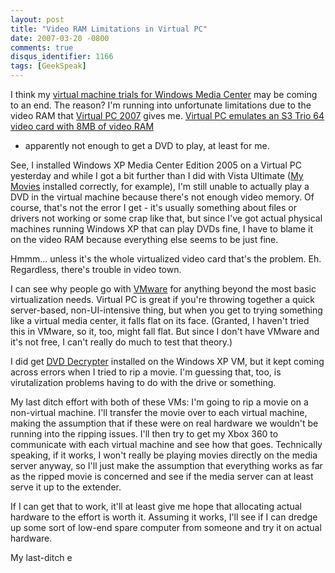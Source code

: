 ```yaml
---
layout: post
title: "Video RAM Limitations in Virtual PC"
date: 2007-03-20 -0800
comments: true
disqus_identifier: 1166
tags: [GeekSpeak]
---
```

I think my [virtual machine trials for Windows Media
Center](/archive/2007/03/15/vista-ultimate-media-center-in-virtual-pc-form-not.aspx)
may be coming to an end. The reason? I'm running into unfortunate
limitations due to the video RAM that [Virtual PC
2007](http://www.microsoft.com/downloads/details.aspx?FamilyId=04D26402-3199-48A3-AFA2-2DC0B40A73B6&displaylang=en)
gives me. [Virtual PC emulates an S3 Trio 64 video card with 8MB of
video
RAM](http://blogs.msdn.com/virtual_pc_guy/archive/2005/11/21/494961.aspx)
- apparently not enough to get a DVD to play, at least for me.

 See, I installed Windows XP Media Center Edition 2005 on a Virtual PC
yesterday and while I got a bit further than I did with Vista Ultimate
([My Movies](http://www.mymovies.name/) installed correctly, for
example), I'm still unable to actually play a DVD in the virtual machine
because there's not enough video memory. Of course, that's not the error
I get - it's usually something about files or drivers not working or
some crap like that, but since I've got actual physical machines running
Windows XP that can play DVDs fine, I have to blame it on the video RAM
because everything else seems to be just fine.

 Hmmm... unless it's the whole virtualized video card that's the
problem. Eh. Regardless, there's trouble in video town.

 I can see why people go with [VMware](http://www.vmware.com/) for
anything beyond the most basic virtualization needs. Virtual PC is great
if you're throwing together a quick server-based, non-UI-intensive
thing, but when you get to trying something like a virtual media center,
it falls flat on its face. (Granted, I haven't tried this in VMware, so
it, too, might fall flat. But since I don't have VMware and it's not
free, I can't really do much to test that theory.)

 I did get [DVD Decrypter](http://www.dvddecrypter.org.uk/) installed on
the Windows XP VM, but it kept coming across errors when I tried to rip
a movie. I'm guessing that, too, is virutalization problems having to do
with the drive or something.

 My last ditch effort with both of these VMs: I'm going to rip a movie
on a non-virtual machine. I'll transfer the movie over to each virtual
machine, making the assumption that if these were on real hardware we
wouldn't be running into the ripping issues. I'll then try to get my
Xbox 360 to communicate with each virtual machine and see how that goes.
Technically speaking, if it works, I won't really be playing movies
directly on the media server anyway, so I'll just make the assumption
that everything works as far as the ripped movie is concerned and see if
the media server can at least serve it up to the extender.

 If I can get that to work, it'll at least give me hope that allocating
actual hardware to the effort is worth it. Assuming it works, I'll see
if I can dredge up some sort of low-end spare computer from someone and
try it on actual hardware.

 My last-ditch e
